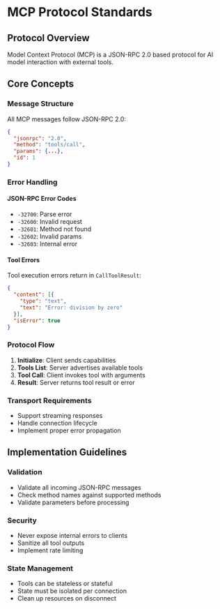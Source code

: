 # MCP Protocol Standards

## Protocol Overview
Model Context Protocol (MCP) is a JSON-RPC 2.0 based protocol for AI model interaction with external tools.

## Core Concepts

### Message Structure
All MCP messages follow JSON-RPC 2.0:
```json
{
  "jsonrpc": "2.0",
  "method": "tools/call",
  "params": {...},
  "id": 1
}
```

### Error Handling

#### JSON-RPC Error Codes
- `-32700`: Parse error
- `-32600`: Invalid request
- `-32601`: Method not found
- `-32602`: Invalid params
- `-32603`: Internal error

#### Tool Errors
Tool execution errors return in `CallToolResult`:
```json
{
  "content": [{
    "type": "text",
    "text": "Error: division by zero"
  }],
  "isError": true
}
```

### Protocol Flow
1. **Initialize**: Client sends capabilities
2. **Tools List**: Server advertises available tools
3. **Tool Call**: Client invokes tool with arguments
4. **Result**: Server returns tool result or error

### Transport Requirements
- Support streaming responses
- Handle connection lifecycle
- Implement proper error propagation

## Implementation Guidelines

### Validation
- Validate all incoming JSON-RPC messages
- Check method names against supported methods
- Validate parameters before processing

### Security
- Never expose internal errors to clients
- Sanitize all tool outputs
- Implement rate limiting

### State Management
- Tools can be stateless or stateful
- State must be isolated per connection
- Clean up resources on disconnect
